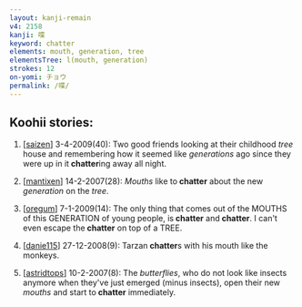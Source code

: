 ```yaml
---
layout: kanji-remain
v4: 2158
kanji: 喋
keyword: chatter
elements: mouth, generation, tree
elementsTree: l(mouth, generation)
strokes: 12
on-yomi: チョウ
permalink: /喋/
---
```


## Koohii stories: 

1) [<a href="http://kanji.koohii.com/profile/saizen">saizen</a>] 3-4-2009(40): Two good friends looking at their childhood <em>tree</em> house and remembering how it seemed like <em>generations</em> ago since they were up in it<strong> chatter</strong>ing away all night.

2) [<a href="http://kanji.koohii.com/profile/mantixen">mantixen</a>] 14-2-2007(28): <em>Mouths</em> like to<strong> chatter</strong> about the new <em>generation</em> on the <em>tree</em>.

3) [<a href="http://kanji.koohii.com/profile/oregum">oregum</a>] 7-1-2009(14): The only thing that comes out of the MOUTHS of this GENERATION of young people, is<strong> chatter</strong> and<strong> chatter</strong>. I can&#039;t even escape the<strong> chatter</strong> on top of a TREE.

4) [<a href="http://kanji.koohii.com/profile/danie115">danie115</a>] 27-12-2008(9): Tarzan<strong> chatter</strong>s with his mouth like the monkeys.

5) [<a href="http://kanji.koohii.com/profile/astridtops">astridtops</a>] 10-2-2007(8): The <em>butterflies</em>, who do not look like insects anymore when they&#039;ve just emerged (minus insects), open their new <em>mouths</em> and start to<strong> chatter</strong> immediately.

